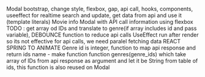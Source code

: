 Modal bootstrap, change style, flexbox, gap, api call, hooks, components, useeffect for realtime search and update, get data from api and use it (template literals)
Movie info Modal with API call information using flexbox
TODO : get array od IDs and translate to genre(if array includes id and pass variable), DEBOUNCE function to reduce api calls
UseEffect run after render so its not effective for api calls, we need paralel fetching data
REACT SPRING TO ANIMATE
Genre id is integer, function to map api response and return ids name - make function function genres(genre_ids) which take array of IDs from api response as argument and let it be String from table of ids, this function is also reused on Modal
